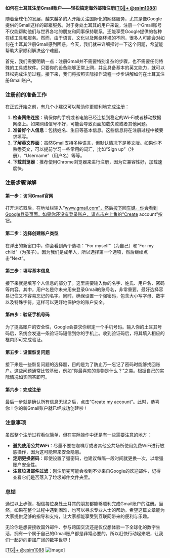 **如何在土耳其注册Gmail账户——轻松搞定海外邮箱注册[[TG💪+ @esim1088](https://t.me/s/esim1088)]**

随着全球化的发展，越来越多的人开始关注国际化的网络服务，尤其是像Google提供的Gmail这样的邮箱服务。对于身处土耳其的用户来说，注册一个Gmail账号不仅能帮助他们与世界各地的朋友和同事保持联系，还能享受Google提供的各种在线工具和服务。然而，由于语言、文化以及网络环境的不同，很多人可能会对如何在土耳其注册Gmail感到困惑。今天，我们就来详细探讨一下这个问题，希望能帮助大家顺利解决这个难题。

首先，我们需要明确一点：注册Gmail并不需要特别复杂的步骤，也不需要任何特殊的工具或软件。只要你的设备能够正常上网，并且具备基本的英文能力，就可以轻松完成注册过程。接下来，我们将按照实际操作流程一步步讲解如何在土耳其注册Gmail账户。

### 注册前的准备工作

在正式开始之前，有几个小建议可以帮助你更顺利地完成注册：

1. **检查网络连接**：确保你的手机或者电脑已经连接到稳定的Wi-Fi或者移动数据网络上。如果网络信号不好，可能会导致页面加载失败或者其他问题。
2. **准备好个人信息**：包括姓名、生日等基本信息。这些信息将在注册过程中被要求填写。
3. **了解英文界面**：虽然Gmail支持多种语言，但默认情况下是英文版。如果你不熟悉英文，可以提前学习一些常用的词汇，比如“Sign up”（注册）、“Username”（用户名）等等。
4. **下载浏览器**：推荐使用Chrome浏览器来进行注册，因为它兼容性好，加载速度快。

### 注册步骤详解

#### 第一步：访问Gmail官网
打开浏览器后，在地址栏输入“www.gmail.com”，然后按下回车键。你会看到Google登录页面。如果你还没有登录账户，请点击右上角的“Create account”按钮。

#### 第二步：选择创建账户类型
在弹出的新窗口中，你会看到两个选项：“For myself”（为自己）和“For my child”（为孩子）。因为我们是成年人，所以选择第一个选项，然后继续点击“Next”。

#### 第三步：填写基本信息
接下来就是填写个人信息的部分了。这里需要输入你的名字、姓氏、用户名、密码等内容。其中，用户名是你未来用来登录Gmail的账号名，非常重要，最好选择容易记住又不容易忘记的名字。同时，确保设置一个强密码，包含大小写字母、数字以及特殊字符，这样可以更好地保护你的账户安全。

#### 第四步：验证手机号码
为了提高账户的安全性，Google会要求你绑定一个手机号码。输入你的土耳其号码后，系统会发送一条验证码短信到你的手机上。收到验证码后，将其填入相应的框内即可完成验证。

#### 第五步：设置恢复问题
接下来是一些恢复问题的选择题，目的是为了防止万一忘记了密码时能够找回账户。这些问题通常比较基础，例如“你最喜欢的食物是什么？”之类。根据自己的实际情况如实回答即可。

#### 第六步：完成注册
最后一步就是确认所有信息无误之后，点击“Create my account”。此时，恭喜你！你的新Gmail账户就已经成功创建啦！

### 注意事项

虽然整个注册过程看似简单，但在实际操作中还是有一些需要注意的地方：

- **避免使用公共WiFi**：尽量不要在咖啡厅或者其他公共场所使用免费WiFi进行敏感操作，因为这可能带来安全隐患。
- **定期更换密码**：即使设置了强密码，也建议每隔一段时间就更换一次，以增强账户安全性。
- **注意垃圾邮件过滤**：刚注册完可能会收到不少来自Google的欢迎邮件，记得查看它们是否落入了垃圾邮件文件夹里。

### 总结

通过以上步骤，相信每位身处土耳其的朋友都能够顺利完成Gmail账户的注册。当然，如果在整个过程中遇到困难，也可以寻求专业人士的帮助。希望这篇文章能为大家提供足够的指导和支持，让大家都能享受到互联网带来的便利与乐趣。

无论你是想要接收国外邮件、参与跨国交流还是仅仅想体验一下全球化的数字生活，拥有一个属于自己的Gmail账户都是非常必要的。所以赶快行动起来吧，让我们一起迈向更加广阔的数字世界！

[[TG💪+ @esim1088](https://t.me/s/esim1088) ![Image](https://i.postimg.cc/4NQfJmqS/Snipaste-2025-05-13-00-14-12.png)]